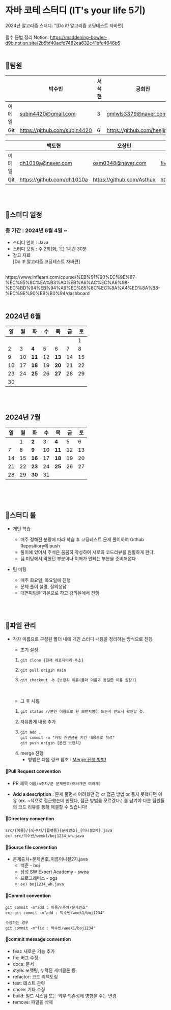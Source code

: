 # 자바 코테 스터디 (IT's your life 5기)
2024년 알고리즘 스터디: "[Do it! 알고리즘 코딩테스트 자바편]
<br>
<br>
필수 문법 정리 Notion: https://maddening-bowler-d9b.notion.site/2b5bf40acfd7482ea632c41bfd4646b5
<br>
<br>
## 📍팀원


|  | 박수빈 | 서석현 | 공희진 | 배광민 |
| --- | --- | --- | ---| ---|
| 이메일 | subin4420@gmail.com | 3 | gmlwls3379@naver.com | qoendqh@naver.com |
| Git | https://github.com/subin4420 | 6 | https://github.com/heejinkong | https://github.com/pangminwhere |

|  | 백도현 | 오상민 | 오수민 | 이보윤 |
| --- | --- | --- | ---| ---|
| 이메일 | dh1010a@naver.com | osm0348@naver.com |fivesoomin@gmail.com|qhdbs0802@naver.com|
| Git | https://github.com/dh1010a | https://github.com/Asthux |https://github.com/ssooomm|https://github.com/BoyunLee|


<br>

<br>


## 📍스터디 일정
### 총 기간 : 2024년 6월 4일 ~ 

- 스터디 언어 : Java
- 스터디 모임 : 주 2회(화, 목) 1시간 30분
- 참고 자료
  <br>
  [Do it! 알고리즘 코딩테스트 자바편]
 <br>
  https://www.inflearn.com/course/%EB%91%90%EC%9E%87-%EC%95%8C%EA%B3%A0%EB%A6%AC%EC%A6%98-%EC%BD%94%EB%94%A9%ED%85%8C%EC%8A%A4%ED%8A%B8-%EC%9E%90%EB%B0%94/dashboard
   
<br>
<br>

## 2024년 6월

| 일 | 월 | 화 | 수 | 목 | 금 | 토 |
|----|----|----|----|----|----|----|
|    |    |    |    |    |    |  1 |
|  2 |  3 |  **4** |  5 |  6 |  7 |  8 |
|  9 | 10 | **11** | 12 | **13** | 14 | 15 |
| 16 | 17 | **18** | 19 | **20** | 21 | 22 |
| 23 | 24 | **25** | 26 | **27** | 28 | 29 |
| 30 |    |    |    |    |    |    |
<br>
<br>

## 2024년 7월

| 일 | 월 | 화 | 수 | 목 | 금 | 토 |
|----|----|----|----|----|----|----|
|    |  1  |  **2** |  3  |  **4** |  5  |  6  |
|  7  |  8  |  **9** | 10 | **11** | 12 | 13 |
| 14 | 15 | **16** | 17 | **18** | 19 | 20 |
| 21 | 22 | **23** | 24 | **25** | 26 | 27 |
| 28 | 29 | **30** | 31 |    |    |    |
<br>
<br>
<br>

## 📍스터디 룰
- 개인 학습
    - 매주 정해진 분량에 따라 학습 후 코딩테스트 문제 풀이하여 Github Repositiory에 push
    - 풀이에 있어서 주석은 꼼꼼히 작성하여 서로의 코드리뷰를 원활하게 한다.
    - 팀 미팅에서 막혔던 부분이나 이해가 안되는 부분을 준비해온다.
     
- 팀 미팅
    - 매주 화요일, 목요일에 진행
    - 문제 풀이 설명, 질의응답
    - 대면미팅을 기본으로 하고 강의실에서 진행

<br>
<br>

## 📍파일 관리
- 각자 이름으로 구성된 폴더 내에 개인 스터디 내용을 정리하는 방식으로 진행 <br>
  - 초기 설정
  1. ```
     git clone {현재 레포지터리 주소}
     ```
  2. ```
     git pull origin main
     ```
  3. ```
     git checkout -b {브랜치 이름(폴더 이름과 동일한 이름 권장)}
     ```
     <br>
     <br>

  - 그 후 사용
  1. ```
     git status //본인 이름으로 된 브랜치명이 뜨는지 반드시 확인할 것.
     ```
  2. 자유롭게 내용 추가
  3. ```
     git add .
     git commit -m "커밋 컨벤션을 지킨 내용으로 작성"
     git push origin {본인 브랜치}
     ```
  4. merge 진행<br>
     - 방법은 다음 링크 참조 : [Merge 진행 방법!](https://2l24algochallenge.notion.site/Merge-4f0f27f65df34f898e40a10a89041f14?pvs=4)
      
      
#### :ocean:Pull Request convention
- PR 제목 ```이름/n주차/푼 문제번호(여러개면 여러개)```

- <b>Add a description</b> : 문제 풀면서 어려웠던 점 or 접근 방법 or 풀지 못했다면 이유
  (ex. ~식으로 접근했는데 안됐다, 접근 방법을 모르겠다.) 를 남겨야 다른 팀원들의 코드 리뷰를 통해 해결할 수 있습니다!

#### :ocean:Directory convention
```
src/{이름}/{n}주차/{플랫폼}{문제번호}_{이니셜2자}.java
ex) src/박수빈/week1/boj1234_wh.java
```

#### :ocean:Source file convention
- 문제출처+문제번호_이름이니셜2자.java
  - 백준 - boj
  - 삼성 SW Expert Academy - swea
  - 프로그래머스 - pgs
  - ```ex) boj1234_wh.java```

#### :ocean:Commit convention
```
git commit -m"add : 이름/n주차/문제번호"
ex) git commit -m"add : 박수빈/week1/boj1234"

수정하는 경우
git commit -m"fix : 박수빈/week1/boj1234" 
```

#### :ocean:commit message convention
- feat: 새로운 기능 추가
- fix: 버그 수정
- docs: 문서
- style: 포맷팅, 누락된 세미콜론 등
- refactor: 코드 리팩토링
- test: 테스트 관련
- chore: 기타 수정
- build: 빌드 시스템 또는 외부 의존성에 영향을 주는 변경
- remove: 파일을 삭제

<br>
<br>

